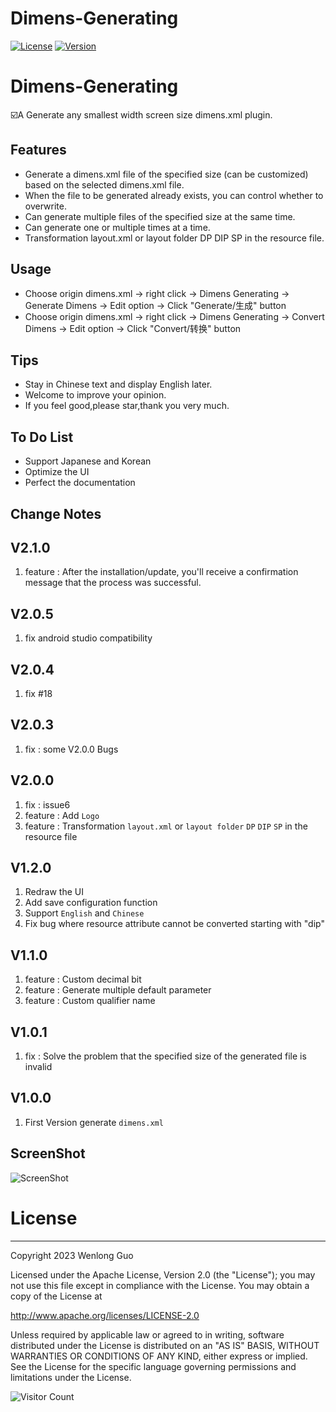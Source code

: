 Dimens-Generating
=================

[![License][license-img]][license]
[![Version][version-img]][plugin]

# Dimens-Generating

:ballot_box_with_check:A Generate any smallest width screen size dimens.xml plugin.

## Features

* Generate a dimens.xml file of the specified size (can be customized) based on the selected dimens.xml file.
* When the file to be generated already exists, you can control whether to overwrite.
* Can generate multiple files of the specified size at the same time.
* Can generate one or multiple times at a time.
* Transformation layout.xml or layout folder DP DIP SP in the resource file.

## Usage

* Choose origin dimens.xml -> right click -> Dimens Generating -> Generate Dimens -> Edit option -> Click "Generate/生成" button
* Choose origin dimens.xml -> right click -> Dimens Generating -> Convert Dimens -> Edit option -> Click "Convert/转换" button

## Tips

* Stay in Chinese text and display English later.
* Welcome to improve your opinion.
* If you feel good,please star,thank you very much.

## To Do List

* Support Japanese and Korean
* Optimize the UI
* Perfect the documentation

## Change Notes

## V2.1.0

1. feature : After the installation/update, you'll receive a confirmation message that the process was successful.

## V2.0.5

1. fix android studio compatibility

## V2.0.4

1. fix #18

## V2.0.3

1. fix : some V2.0.0 Bugs

## V2.0.0

1. fix : issue6
2. feature : Add `Logo`
3. feature : Transformation `layout.xml` or `layout folder` `DP` `DIP` `SP` in the resource file</li>

## V1.2.0

1. Redraw the UI
2. Add save configuration function
3. Support `English` and `Chinese`
4. Fix bug where resource attribute cannot be converted starting with "dip"</li>

## V1.1.0

1. feature : Custom decimal bit
2. feature : Generate multiple default parameter
3. feature : Custom qualifier name

## V1.0.1

1. fix : Solve the problem that the specified size of the generated file is invalid

## V1.0.0

1. First Version generate `dimens.xml`


## ScreenShot

![ScreenShot](https://plugins.jetbrains.com/files/11290/screenshot_19610.png)


# License

---

Copyright 2023 Wenlong Guo

Licensed under the Apache License, Version 2.0 (the "License");
you may not use this file except in compliance with the License.
You may obtain a copy of the License at

http://www.apache.org/licenses/LICENSE-2.0

Unless required by applicable law or agreed to in writing, software
distributed under the License is distributed on an "AS IS" BASIS,
WITHOUT WARRANTIES OR CONDITIONS OF ANY KIND, either express or implied.
See the License for the specific language governing permissions and
limitations under the License.

![Visitor Count](https://profile-counter.glitch.me/Wenlong-Guo/count.svg)

[license-img]: https://img.shields.io/badge/License-MIT-green.svg
[license]: https://github.com/Wenlong-Guo/Dimens-Generating/blob/master/LICENSE
[version-img]: https://img.shields.io/badge/Jetbrains%20Plugins-V2.0.5-blue.svg
[plugin]: https://plugins.jetbrains.com/plugin/11290
